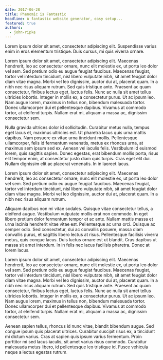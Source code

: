 ```yaml
---
date: 2017-06-28
title: Phenomic is Fantastic
headline: A fantastic website generator, easy setup...
featured: true
authors:
  - john-ripke
---
```


Lorem ipsum dolor sit amet, consectetur adipiscing elit. Suspendisse varius enim in eros elementum tristique. Duis cursus, mi quis viverra ornare.

Lorem ipsum dolor sit amet, consectetur adipiscing elit. Maecenas hendrerit, leo ac consectetur ornare, nunc elit molestie ex, ut porta leo dolor vel sem. Sed pretium odio eu augue feugiat faucibus. Maecenas feugiat, tortor vel interdum tincidunt, nisl libero vulputate nibh, sit amet feugiat dolor diam vitae magna. Morbi vel leo dignissim, auctor dui at, placerat quam. In a nibh nec risus aliquam rutrum. Sed quis tristique ante. Praesent ac quam consectetur, finibus lectus eget, luctus felis. Nunc ac nulla sit amet tellus ultricies lobortis. Integer in mollis ex, a consectetur purus. Ut ac ipsum leo. Nam augue lorem, maximus in tellus non, bibendum malesuada tortor. Donec ullamcorper dui et pellentesque dapibus. Vivamus at commodo tortor, at eleifend turpis. Nullam erat mi, aliquam a massa ac, dignissim consectetur sem.

Nulla gravida ultrices dolor id sollicitudin. Curabitur metus nulla, tempus eget lacus et, maximus ultricies est. Ut pharetra lacus quis urna mattis dapibus. Nam posuere ex vitae urna tincidunt mollis. Pellentesque ullamcorper, felis id fermentum venenatis, metus ex rhoncus urna, at maximus sem ipsum sed ex. Aenean vel iaculis felis. Vestibulum id euismod lorem, quis sagittis sapien. Donec egestas, erat bibendum mollis porta, risus elit tempor enim, at consectetur justo diam quis turpis. Cras eget elit dui. Nullam dignissim elit ac placerat venenatis. In in laoreet lacus.

Lorem ipsum dolor sit amet, consectetur adipiscing elit. Maecenas hendrerit, leo ac consectetur ornare, nunc elit molestie ex, ut porta leo dolor vel sem. Sed pretium odio eu augue feugiat faucibus. Maecenas feugiat, tortor vel interdum tincidunt, nisl libero vulputate nibh, sit amet feugiat dolor diam vitae magna. Morbi vel leo dignissim, auctor dui at, placerat quam. In a nibh nec risus aliquam rutrum.

Aliquam dapibus non mi vitae sodales. Quisque vitae consectetur tellus, a eleifend augue. Vestibulum vulputate mollis erat non commodo. In eget libero pretium dolor fermentum tempor et ac ante. Nullam mattis massa et urna lacinia hendrerit vitae vitae est.
Pellentesque ac urna orci. Quisque ac semper odio. Sed consectetur, dui ac convallis posuere, massa diam convallis purus, et sagittis libero lectus at risus. Pellentesque facilisis viverra metus, quis congue lacus. Duis luctus ornare est ut blandit. Cras dapibus ut massa sit amet interdum. In in felis nec lacus facilisis pharetra. Donec at lorem lacus.

Lorem ipsum dolor sit amet, consectetur adipiscing elit. Maecenas hendrerit, leo ac consectetur ornare, nunc elit molestie ex, ut porta leo dolor vel sem. Sed pretium odio eu augue feugiat faucibus. Maecenas feugiat, tortor vel interdum tincidunt, nisl libero vulputate nibh, sit amet feugiat dolor diam vitae magna. Morbi vel leo dignissim, auctor dui at, placerat quam. In a nibh nec risus aliquam rutrum. Sed quis tristique ante. Praesent ac quam consectetur, finibus lectus eget, luctus felis. Nunc ac nulla sit amet tellus ultricies lobortis. Integer in mollis ex, a consectetur purus. Ut ac ipsum leo. Nam augue lorem, maximus in tellus non, bibendum malesuada tortor. Donec ullamcorper dui et pellentesque dapibus. Vivamus at commodo tortor, at eleifend turpis. Nullam erat mi, aliquam a massa ac, dignissim consectetur sem.

Aenean sapien tellus, rhoncus id nunc vitae, blandit bibendum augue. Sed congue ipsum quis placerat ultrices. Curabitur suscipit risus ex, a tincidunt mi dictum varius. Cras at sapien quis ipsum varius fermentum. Proin porttitor mi sed lacus iaculis, sit amet varius risus commodo. Curabitur malesuada metus libero, id pellentesque leo tristique id. Fusce vehicula neque a lectus egestas rutrum.
